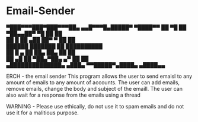 # Email-Sender

▀███▀▀▀███▀███▀▀▀██▄   ▄▄█▀▀▀█▄█████▀  ▀████▀▀
  ██    ▀█  ██   ▀██▄▄██▀     ▀█ ██      ██   
  ██   █    ██   ▄██ ██▀       ▀ ██      ██   
  ██████    ███████  ██          ██████████   
  ██   █  ▄ ██  ██▄  ██▄         ██      ██   
  ██     ▄█ ██   ▀██▄▀██▄     ▄▀ ██      ██   
▄██████████████▄ ▄███▄ ▀▀█████▀▄████▄  ▄████▄▄

ERCH - the email sender
This program allows the user to send emaisl to any amount of emails to any amount of accounts.
The user can add emails, remove emails, change the body and subject of the emaill.
The user can also wait for a response from the emails using a thread

WARNING - Please use ethically, do not use it to spam emails and do not use it for a malitious purpose.
